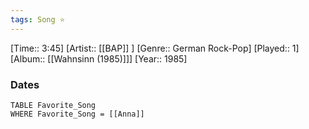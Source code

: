```yaml
---
tags: Song ⭐ 
---
```

[Time:: 3:45]
[Artist:: [[BAP]] ]
[Genre:: German Rock-Pop]
[Played:: 1]
[Album:: [[Wahnsinn (1985)]]]
[Year:: 1985]
### Dates
````dataview
TABLE Favorite_Song
WHERE Favorite_Song = [[Anna]]
````